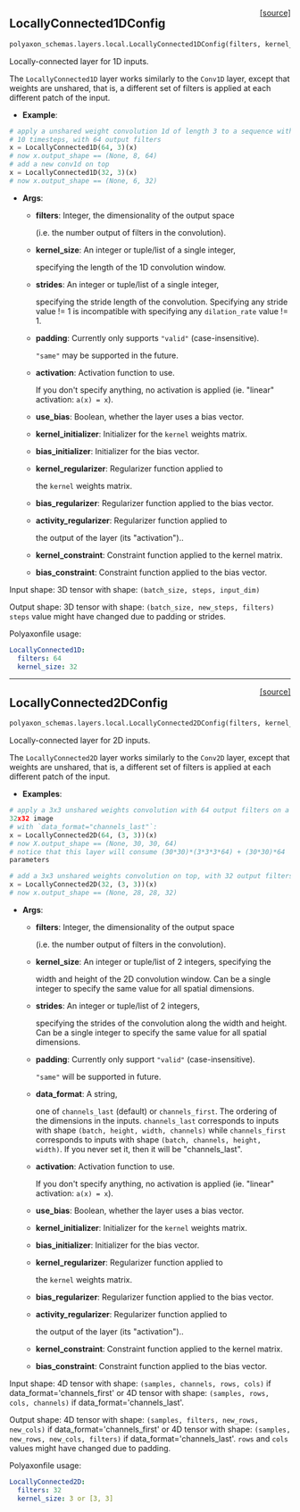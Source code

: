 <span style="float:right;">[[source]](https://github.com/polyaxon/polyaxon/blob/master/polyaxon_schemas/layers/local.py#L46)</span>
## LocallyConnected1DConfig

```python
polyaxon_schemas.layers.local.LocallyConnected1DConfig(filters, kernel_size, strides=1, padding='valid', data_format=None, activation=None, use_bias=True, kernel_initializer=<polyaxon_schemas.initializations.GlorotUniformInitializerConfig object at 0x1042a5e80>, bias_initializer=<polyaxon_schemas.initializations.ZerosInitializerConfig object at 0x1042a5e48>, kernel_regularizer=None, bias_regularizer=None, activity_regularizer=None, kernel_constraint=None, bias_constraint=None)
```

Locally-connected layer for 1D inputs.

The `LocallyConnected1D` layer works similarly to
the `Conv1D` layer, except that weights are unshared,
that is, a different set of filters is applied at each different patch
of the input.

- __Example__:


```python
# apply a unshared weight convolution 1d of length 3 to a sequence with
# 10 timesteps, with 64 output filters
x = LocallyConnected1D(64, 3)(x)
# now x.output_shape == (None, 8, 64)
# add a new conv1d on top
x = LocallyConnected1D(32, 3)(x)
# now x.output_shape == (None, 6, 32)
```

- __Args__:

	- __filters__: Integer, the dimensionality of the output space

		(i.e. the number output of filters in the convolution).
	- __kernel_size__: An integer or tuple/list of a single integer,

		specifying the length of the 1D convolution window.
	- __strides__: An integer or tuple/list of a single integer,

		specifying the stride length of the convolution.
		Specifying any stride value != 1 is incompatible with specifying
		any `dilation_rate` value != 1.
	- __padding__: Currently only supports `"valid"` (case-insensitive).

		`"same"` may be supported in the future.
	- __activation__: Activation function to use.

		If you don't specify anything, no activation is applied
		(ie. "linear" activation: `a(x) = x`).
	- __use_bias__: Boolean, whether the layer uses a bias vector.

	- __kernel_initializer__: Initializer for the `kernel` weights matrix.

	- __bias_initializer__: Initializer for the bias vector.

	- __kernel_regularizer__: Regularizer function applied to

		the `kernel` weights matrix.
	- __bias_regularizer__: Regularizer function applied to the bias vector.

	- __activity_regularizer__: Regularizer function applied to

		the output of the layer (its "activation")..
	- __kernel_constraint__: Constraint function applied to the kernel matrix.

	- __bias_constraint__: Constraint function applied to the bias vector.


Input shape:
	3D tensor with shape: `(batch_size, steps, input_dim)`

Output shape:
	3D tensor with shape: `(batch_size, new_steps, filters)`
	`steps` value might have changed due to padding or strides.

Polyaxonfile usage:

```yaml
LocallyConnected1D:
  filters: 64
  kernel_size: 32
```


----

<span style="float:right;">[[source]](https://github.com/polyaxon/polyaxon/blob/master/polyaxon_schemas/layers/local.py#L172)</span>
## LocallyConnected2DConfig

```python
polyaxon_schemas.layers.local.LocallyConnected2DConfig(filters, kernel_size, strides=(1, 1), padding='valid', data_format=None, activation=None, use_bias=True, kernel_initializer=<polyaxon_schemas.initializations.GlorotUniformInitializerConfig object at 0x1042b3470>, bias_initializer=<polyaxon_schemas.initializations.ZerosInitializerConfig object at 0x1042b3438>, kernel_regularizer=None, bias_regularizer=None, activity_regularizer=None, kernel_constraint=None, bias_constraint=None)
```

Locally-connected layer for 2D inputs.

The `LocallyConnected2D` layer works similarly
to the `Conv2D` layer, except that weights are unshared,
that is, a different set of filters is applied at each
different patch of the input.

- __Examples__:


```python
# apply a 3x3 unshared weights convolution with 64 output filters on a
32x32 image
# with `data_format="channels_last"`:
x = LocallyConnected2D(64, (3, 3))(x)
# now X.output_shape == (None, 30, 30, 64)
# notice that this layer will consume (30*30)*(3*3*3*64) + (30*30)*64
parameters

# add a 3x3 unshared weights convolution on top, with 32 output filters:
x = LocallyConnected2D(32, (3, 3))(x)
# now x.output_shape == (None, 28, 28, 32)
```

- __Args__:

	- __filters__: Integer, the dimensionality of the output space

		(i.e. the number output of filters in the convolution).
	- __kernel_size__: An integer or tuple/list of 2 integers, specifying the

		width and height of the 2D convolution window.
		Can be a single integer to specify the same value for
		all spatial dimensions.
	- __strides__: An integer or tuple/list of 2 integers,

		specifying the strides of the convolution along the width and height.
		Can be a single integer to specify the same value for
		all spatial dimensions.
	- __padding__: Currently only support `"valid"` (case-insensitive).

		`"same"` will be supported in future.
	- __data_format__: A string,

		one of `channels_last` (default) or `channels_first`.
		The ordering of the dimensions in the inputs.
		`channels_last` corresponds to inputs with shape
		`(batch, height, width, channels)` while `channels_first`
		corresponds to inputs with shape
		`(batch, channels, height, width)`.
		If you never set it, then it will be "channels_last".
	- __activation__: Activation function to use.

		If you don't specify anything, no activation is applied
		(ie. "linear" activation: `a(x) = x`).
	- __use_bias__: Boolean, whether the layer uses a bias vector.

	- __kernel_initializer__: Initializer for the `kernel` weights matrix.

	- __bias_initializer__: Initializer for the bias vector.

	- __kernel_regularizer__: Regularizer function applied to

		the `kernel` weights matrix.
	- __bias_regularizer__: Regularizer function applied to the bias vector.

	- __activity_regularizer__: Regularizer function applied to

		the output of the layer (its "activation")..
	- __kernel_constraint__: Constraint function applied to the kernel matrix.

	- __bias_constraint__: Constraint function applied to the bias vector.


Input shape:
	4D tensor with shape:
	`(samples, channels, rows, cols)` if data_format='channels_first'
	or 4D tensor with shape:
	`(samples, rows, cols, channels)` if data_format='channels_last'.

Output shape:
	4D tensor with shape:
	`(samples, filters, new_rows, new_cols)` if data_format='channels_first'
	or 4D tensor with shape:
	`(samples, new_rows, new_cols, filters)` if data_format='channels_last'.
	`rows` and `cols` values might have changed due to padding.

Polyaxonfile usage:

```yaml
LocallyConnected2D:
  filters: 32
  kernel_size: 3 or [3, 3]
```
